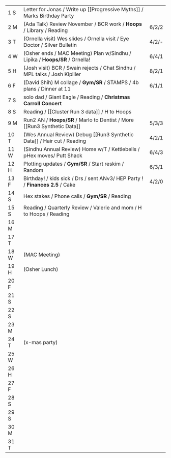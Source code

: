 |      |                                                                                |       |
| ---- | ------------------------------------------------------------------------------ | ----- |
| 1  S | Letter for Jonas / Write up [[Progressive Myths]] / Marks Birthday Party       |       |
| 2  M | (Ada Talk) Review November / BCR work / **Hoops** / Library / Reading          | 6/2/2 |
| 3  T | (Ornella visit) Wes slides / Ornella visit / Eye Doctor / Silver Bulletin      | 4/2/- |
| 4  W | (Osher ends / MAC Meeting) Plan w/Sindhu / Lipika / **Hoops/SR** / Ornella!    | 6/4/1 |
| 5  H | (Josh visit) BCR / Swain rejects / Chat Sindhu / MPL talks / Josh Kipiller     | 8/2/1 |
| 6  F | (David Shih) M collage / **Gym/SR** / STAMPS / 4b plans / Dinner at 11         | 6/1/1 |
| 7  S | solo dad / Giant Eagle / Reading / **Christmas Carroll Concert**               |       |
| 8  S | Reading / [[Cluster Run 3 data]] / H to Hoops                                  |       |
| 9  M | Run2 AN / **Hoops/SR**  / Marlo to Dentist / More [[Run3 Synthetic Data]]      | 5/3/3 |
| 10 T | (Wes Annual Review) Debug [[Run3 Synthetic Data]] / Hair cut / Reading         | 4/2/1 |
| 11 W | (Sindhu Annual Review) Home w/T / Kettlebells / pHex moves/ Putt Shack         | 6/4/3 |
| 12 H | Plotting updates  / **Gym/SR** / Start reskim / Random                         | 6/3/1 |
| 13 F | Birthday! / kids sick / Drs / sent ANv3/ HEP Party ! / **Finances 2.5** / Cake | 4/2/0 |
| 14 S | Hex stakes / Phone calls / **Gym/SR** / Reading                                |       |
| 15 S | Reading / Quarterly Review / Valerie and mom / H to Hoops / Reading            |       |
| 16 M |                                                                                |       |
| 17 T |                                                                                |       |
| 18 W | (MAC Meeting)                                                                  |       |
| 19 H | (Osher Lunch)                                                                  |       |
| 20 F |                                                                                |       |
| 21 S |                                                                                |       |
| 22 S |                                                                                |       |
| 23 M |                                                                                |       |
| 24 T | (x-mas party)                                                                  |       |
| 25 W |                                                                                |       |
| 26 H |                                                                                |       |
| 27 F |                                                                                |       |
| 28 S |                                                                                |       |
| 29 S |                                                                                |       |
| 30 M |                                                                                |       |
| 31 T |                                                                                |       |
